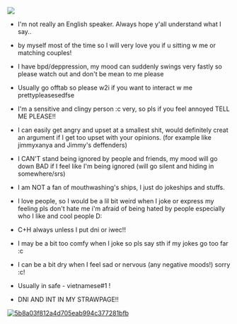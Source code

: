 ![](https://komarev.com/ghpvc/?username=miudacat&color=red)

- I'm not really an English speaker. Always hope y'all understand what I say..

- by myself most of the time so I will very love you if u sitting w me or matching couples!

- I have bpd/deppression, my mood can suddenly swings very fastly so please watch out and don't be mean to me please

- Usually go offtab so please w2i if you want to interact w me prettypleasesedfse

- I'm a sensitive and clingy person :c very, so pls if you feel annoyed TELL ME PLEASE!!

- I can easily get angry and upset at a smallest shit, would definitely creat an argument if I get too upset with your opinions. (for example like jimmyxanya and Jimmy's deffenders)

- I CAN'T stand being ignored by people and friends, my mood will go down BAD if I feel like I'm being ignored (will go silent and hiding in somewhere/srs)

- I am NOT a fan of mouthwashing's ships, I just do jokeships and stuffs.

- I love people, so I would be a lil bit weird when I joke or express my feeling pls don't hate me i'm afraid of being hated by people especially who I like and cool people D:

- C+H always unless I put dni or iwec!!

- I may be a bit too comfy when I joke so pls say sth if my jokes go too far :c 

- I can be a bit dry when I feel sad or nervous (any negative moods!) sorry :c!

- Usually in safe - vietnamese#1 !

- DNI AND INT IN MY STRAWPAGE!!  


[![5b8a03f812a4d705eab994c377281bfb](https://github.com/user-attachments/assets/aca0f756-669f-4e82-9fa5-b5fd5eba4aaf)](https://youtu.be/wlaQazA-UZo?si=zHGhWVK6Cmla0GJw)


